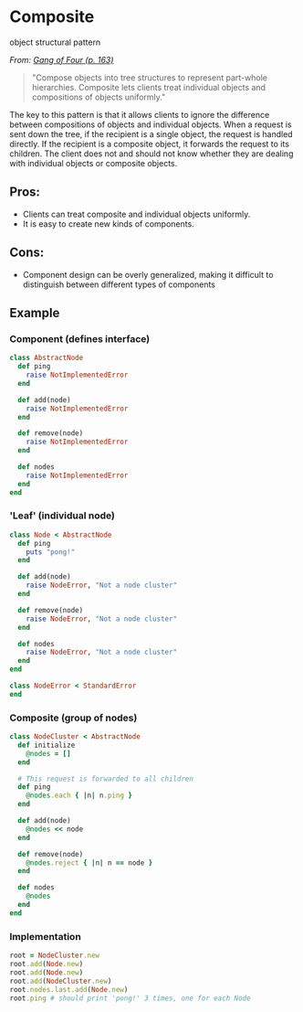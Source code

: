 # Composite

object structural pattern

*From: [Gang of Four (p. 163)]()*

> "Compose objects into tree structures to represent part-whole hierarchies. Composite lets clients treat individual objects and compositions of objects uniformly."

The key to this pattern is that it allows clients to ignore the difference between compositions of objects and individual objects. When a request is sent down the tree, if the recipient is a single object, the request is handled directly. If the recipient is a composite object, it forwards the request to its children. The client does not and should not know whether they are dealing with individual objects or composite objects.

## Pros:

-   Clients can treat composite and individual objects uniformly.
-   It is easy to create new kinds of components.

## Cons:

-   Component design can be overly generalized, making it difficult to distinguish between different types of components

## Example

### Component (defines interface)

```ruby
class AbstractNode
  def ping
    raise NotImplementedError
  end

  def add(node)
    raise NotImplementedError
  end

  def remove(node)
    raise NotImplementedError
  end

  def nodes
    raise NotImplementedError
  end
end
```

### 'Leaf' (individual node)

```ruby
class Node < AbstractNode
  def ping
    puts "pong!"
  end

  def add(node)
    raise NodeError, "Not a node cluster"
  end

  def remove(node)
    raise NodeError, "Not a node cluster"
  end

  def nodes
    raise NodeError, "Not a node cluster"
  end
end

class NodeError < StandardError
end
```

### Composite (group of nodes)

```ruby
class NodeCluster < AbstractNode
  def initialize
    @nodes = []
  end

  # This request is forwarded to all children
  def ping
    @nodes.each { |n| n.ping }
  end

  def add(node)
    @nodes << node
  end

  def remove(node)
    @nodes.reject { |n| n == node }
  end

  def nodes
    @nodes
  end
end
```

### Implementation

```ruby
root = NodeCluster.new
root.add(Node.new)
root.add(Node.new)
root.add(NodeCluster.new)
root.nodes.last.add(Node.new)
root.ping # should print 'pong!' 3 times, one for each Node
```
